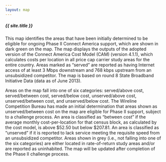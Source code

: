 ```yaml
---
layout: map
---
```

##### {{ site.title }}

This map identifies the areas that have been initially determined to be eligible for ongoing Phase II Connect America support, which are shown in dark green on the map.  The map displays the outputs of the adopted version of the Connect America Cost Model (CAM) (version 4.1.1), which calculates costs per location in all price cap carrier study areas for the entire country. Areas marked as “served” are reported as having Internet access of at least 3 Mbps downstream and 768 kbps upstream from an unsubsidized competitor.  The map is based on round 8 State Broadband Initiative Data (data as of June 2013).

Areas on the map fall into one of six categories: served/above cost, served/between cost, served/below cost, unserved/above cost, unserved/between cost, and unserved/below cost.  The Wireline Competition Bureau has made an initial determination that areas shown as unserved/between cost on the map are eligible for Phase II support, subject to a challenge process.  An area is classified as “between cost” if the average monthly cost-per-location for that census block, as calculated by the cost model, is above $52.50 but below $207.81.  An area is classified as “unserved” if it is reported to lack service meeting the requisite speed from an unsubsidized competitor.   Areas shown in grey (i.e., not falling into one of the six categories) are either located in rate-of-return study areas and/or are reported as uninhabited.  The map will be updated after completion of the Phase II challenge process.